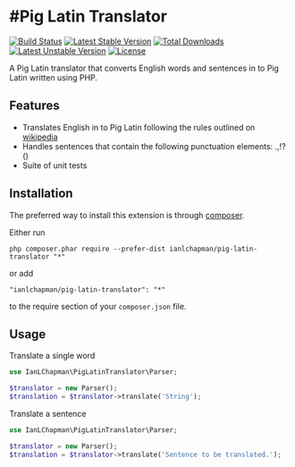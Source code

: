 #Pig Latin Translator
=============
[![Build Status](https://travis-ci.org/ianlchapman/PigLatinTranslator.svg?branch=master)](https://travis-ci.org/ianlchapman/PigLatinTranslator)
[![Latest Stable Version](https://poser.pugx.org/ianlchapman/pig-latin-translator/v/stable)](https://packagist.org/packages/ianlchapman/pig-latin-translator)
[![Total Downloads](https://poser.pugx.org/ianlchapman/pig-latin-translator/downloads)](https://packagist.org/packages/ianlchapman/pig-latin-translator)
[![Latest Unstable Version](https://poser.pugx.org/ianlchapman/pig-latin-translator/v/unstable)](https://packagist.org/packages/ianlchapman/pig-latin-translator)
[![License](https://poser.pugx.org/ianlchapman/pig-latin-translator/license)](https://packagist.org/packages/ianlchapman/pig-latin-translator)


A Pig Latin translator that converts English words and sentences in to Pig Latin written using PHP.


Features
------------
* Translates English in to Pig Latin following the rules outlined on [wikipedia](https://en.wikipedia.org/wiki/Pig_Latin#Rules)
* Handles sentences that contain the following punctuation elements: .,!?()
* Suite of unit tests

Installation
------------

The preferred way to install this extension is through [composer](http://getcomposer.org/download/).

Either run

```
php composer.phar require --prefer-dist ianlchapman/pig-latin-translator "*"
```

or add

```
"ianlchapman/pig-latin-translator": "*"
```

to the require section of your `composer.json` file.


Usage
-----

Translate a single word
```php
use IanLChapman\PigLatinTranslator\Parser;

$translator = new Parser();
$translation = $translator->translate('String');
```

Translate a sentence
```php
use IanLChapman\PigLatinTranslator\Parser;

$translator = new Parser();
$translation = $translator->translate('Sentence to be translated.');
```